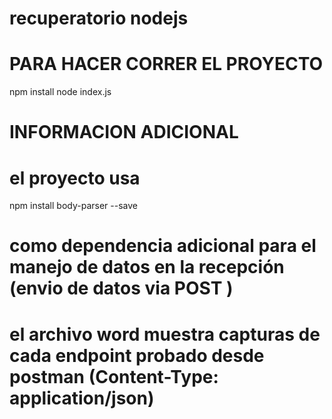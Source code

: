 # recuperatorio nodejs

# PARA HACER CORRER EL PROYECTO

npm install
node index.js

# INFORMACION ADICIONAL
# el proyecto usa 
npm install body-parser --save

# como dependencia adicional para el manejo de datos en la recepción (envio de datos via POST )

# el archivo word muestra capturas de cada endpoint probado desde postman (Content-Type: application/json)